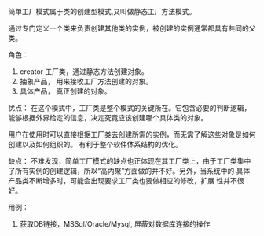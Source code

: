 简单工厂模式属于类的创建型模式,又叫做静态工厂方法模式。

通过专门定义一个类来负责创建其他类的实例，被创建的实例通常都具有共同的父类。


角色：
1.  creator    工厂类，通过静态方法创建对象。
2.  抽象产品，  用来接收工厂方法创建的对象。
3.  具体产品，  真正创建的对象。



优点：
在这个模式中，工厂类是整个模式的关键所在。它包含必要的判断逻辑，
能够根据外界给定的信息，决定究竟应该创建哪个具体类的对象。

用户在使用时可以直接根据工厂类去创建所需的实例，而无需了解这些对象是如何创建以及如何组织的。
有利于整个软件体系结构的优化。

缺点：
不难发现，简单工厂模式的缺点也正体现在其工厂类上，由于工厂类集中
了所有实例的创建逻辑，所以“高内聚”方面做的并不好。另外，当系统中的
具体产品类不断增多时，可能会出现要求工厂类也要做相应的修改，扩展
性并不很好。 

用例：
1. 获取DB链接，MSSql/Oracle/Mysql, 屏蔽对数据库连接的操作 